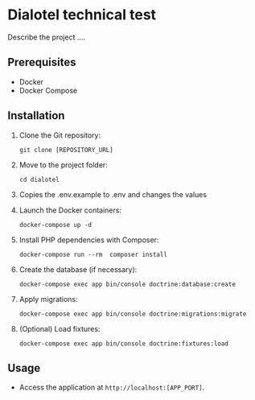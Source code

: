 # Dialotel technical test

 Describe the project ....

## Prerequisites

- Docker
- Docker Compose

## Installation

1. Clone the Git repository:
    ```
    git clone [REPOSITORY_URL]
    ```

2. Move to the project folder:
    ```
    cd dialotel
    ```
3. Copies the .env.example to .env and changes the values

4. Launch the Docker containers:
    ```
    docker-compose up -d
    ```

5. Install PHP dependencies with Composer:
    ```
    docker-compose run --rm  composer install
    ```

6. Create the database (if necessary):
    ```
    docker-compose exec app bin/console doctrine:database:create
    ```

7. Apply migrations:
    ```
    docker-compose exec app bin/console doctrine:migrations:migrate
    ```
8. (Optional) Load fixtures:
    ```
    docker-compose exec app bin/console doctrine:fixtures:load
    ```
   
## Usage

- Access the application at `http://localhost:[APP_PORT]`.